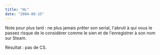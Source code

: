 ```yaml
---
title: "HL"
date: "2004-08-15"
---
```


Note pour plus tard : ne plus jamais prêter son serial, l'abruti à qui vous le passez risque de le considérer comme le sien et de l'enregistrer à son nom sur Steam.

Résultat : pas de CS.

